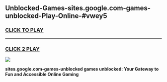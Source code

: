 
## Unblocked-Games-sites.google.com-games-unblocked-Play-Online-#vwey5
<h3>
<a href="https://premium.freeplayer.one?title=sites.google.com-games-unblocked&ref=27F">CLICK TO PLAY</a></h3>
<hr>

<h3>
<a href="https://premium.freeplayer.one?title=sites.google.com-games-unblocked&ref=27F">CLICK 2 PLAY</a>
  
</h3>

<a href="https://premium.freeplayer.one?title=sites.google.com-games-unblocked&ref=27F"><img src="https://clearcache.store/games.png"></a>


**sites.google.com-games-unblocked games unblocked: Your Gateway to Fun and Accessible Online Gaming**
